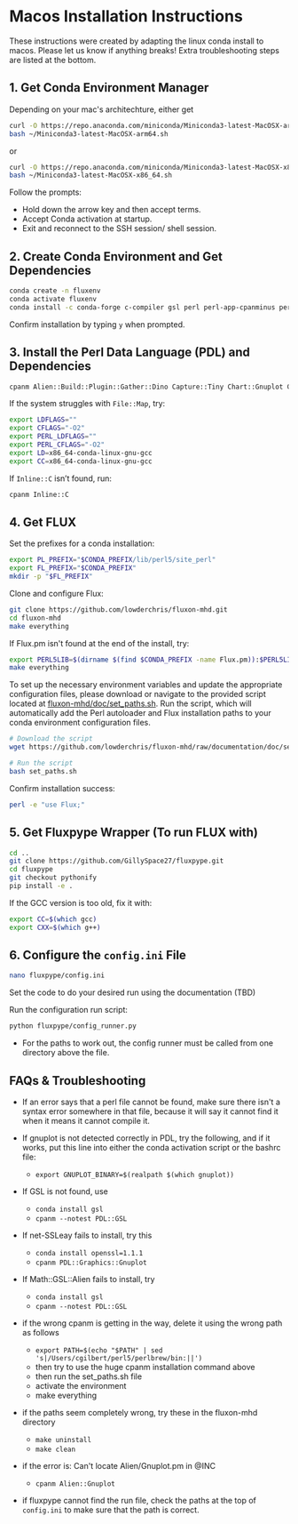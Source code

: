 # Macos Installation Instructions

These instructions were created by adapting the linux conda install to macos. Please let us know if anything breaks!
Extra troubleshooting steps are listed at the bottom.

## 1. Get Conda Environment Manager
Depending on your mac's architechture, either get
```sh
curl -O https://repo.anaconda.com/miniconda/Miniconda3-latest-MacOSX-arm64.sh
bash ~/Miniconda3-latest-MacOSX-arm64.sh
```

or

``` sh
curl -O https://repo.anaconda.com/miniconda/Miniconda3-latest-MacOSX-x86_64.sh
bash ~/Miniconda3-latest-MacOSX-x86_64.sh
```

Follow the prompts:
- Hold down the arrow key and then accept terms.
- Accept Conda activation at startup.
- Exit and reconnect to the SSH session/ shell session.

## 2. Create Conda Environment and Get Dependencies

```sh
conda create -n fluxenv
conda activate fluxenv
conda install -c conda-forge c-compiler gsl perl perl-app-cpanminus perl-extutils-makemaker make cmake automake autoconf libtool m4 patch libxcrypt gnuplot cairo pango qt pfsspy sqlite
```

Confirm installation by typing `y` when prompted.

## 3. Install the Perl Data Language (PDL) and Dependencies

```sh
cpanm Alien::Build::Plugin::Gather::Dino Capture::Tiny Chart::Gnuplot Config::IniFiles Devel::CheckLib File::HomeDir File::Map File::ShareDir File::ShareDir::Install File::Which Inline Inline::C Inline::Python List::MoreUtils Math::GSL Math::GSL::Alien Math::Interpolate Math::Interpolator Math::RungeKutta Moo::Role Net::SSLeay PDL PDL::GSL PDL::GSL::INTEG PDL::Graphics::Gnuplot PDL::Graphics::Simple Parallel::ForkManager Term::ReadKey Test::Builder Text::CSV local::lib
```

If the system struggles with `File::Map`, try:

```sh
export LDFLAGS=""
export CFLAGS="-O2"
export PERL_LDFLAGS=""
export PERL_CFLAGS="-O2"
export LD=x86_64-conda-linux-gnu-gcc
export CC=x86_64-conda-linux-gnu-gcc
```

If `Inline::C` isn’t found, run:

```sh
cpanm Inline::C
```

## 4. Get FLUX

Set the prefixes for a conda installation:

```sh
export PL_PREFIX="$CONDA_PREFIX/lib/perl5/site_perl"
export FL_PREFIX="$CONDA_PREFIX"
mkdir -p "$FL_PREFIX"
```

Clone and configure Flux:

```sh
git clone https://github.com/lowderchris/fluxon-mhd.git
cd fluxon-mhd
make everything
```

If Flux.pm isn't found at the end of the install, try:

```sh
export PERL5LIB=$(dirname $(find $CONDA_PREFIX -name Flux.pm)):$PERL5LIB
make everything
```
To set up the necessary environment variables and update the appropriate configuration files, please download or navigate to the provided script located at [fluxon-mhd/doc/set_paths.sh](https://github.com/lowderchris/fluxon-mhd/blob/documentation/doc/set_paths.sh). Run the script, which will automatically add the Perl autoloader and Flux installation paths to your conda environment configuration files.

```sh
# Download the script
wget https://github.com/lowderchris/fluxon-mhd/raw/documentation/doc/set_paths.sh

# Run the script
bash set_paths.sh
```

Confirm installation success:

```sh
perl -e "use Flux;"
```

## 5. Get Fluxpype Wrapper (To run FLUX with)

```sh
cd ..
git clone https://github.com/GillySpace27/fluxpype.git
cd fluxpype
git checkout pythonify
pip install -e .
```

If the GCC version is too old, fix it with:

```sh
export CC=$(which gcc)
export CXX=$(which g++)
```

## 6. Configure the `config.ini` File

```sh
nano fluxpype/config.ini
```

Set the code to do your desired run using the documentation (TBD)

Run the configuration run script:

```sh
python fluxpype/config_runner.py
```
- For the paths to work out, the config runner must be called from one directory above the file.


## FAQs & Troubleshooting
- If an error says that a perl file cannot be found, make sure there isn't a syntax error somewhere in that file, because it will say it cannot find it when it means it cannot compile it.

- If gnuplot is not detected correctly in PDL, try the following, and if it works, put this line into either the conda activation script or the bashrc file:
    - ```export GNUPLOT_BINARY=$(realpath $(which gnuplot))```

- If GSL is not found, use
    - ```conda install gsl```
    - ```cpanm --notest PDL::GSL```

- If net-SSLeay fails to install, try this
    - ```conda install openssl=1.1.1```
    - ```cpanm PDL::Graphics::Gnuplot```

- If Math::GSL::Alien fails to install, try
    - ```conda install gsl```
    - ```cpanm --notest PDL::GSL```


- if the wrong cpanm is getting in the way, delete it using the wrong path as follows
    - ```export PATH=$(echo "$PATH" | sed 's|/Users/cgilbert/perl5/perlbrew/bin:||')```
    - then try to use the huge cpanm installation command above
    - then run the set_paths.sh file
    - activate the environment
    - make everything

- if the paths seem completely wrong, try these in the fluxon-mhd directory
    - ```make uninstall```
    - ```make clean```

- if the error is: Can't locate Alien/Gnuplot.pm in @INC
    - ```cpanm Alien::Gnuplot```

- if fluxpype cannot find the run file, check the paths at the top of ```config.ini``` to make sure that the path is correct.